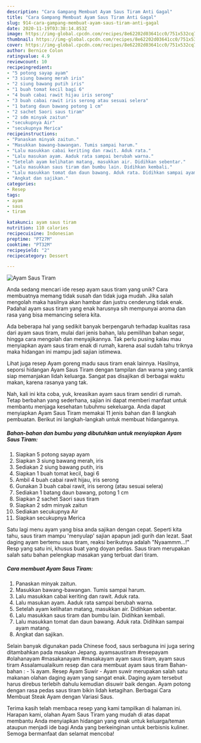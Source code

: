 ```yaml
---
description: "Cara Gampang Membuat Ayam Saus Tiram Anti Gagal"
title: "Cara Gampang Membuat Ayam Saus Tiram Anti Gagal"
slug: 914-cara-gampang-membuat-ayam-saus-tiram-anti-gagal
date: 2020-11-19T03:38:14.853Z
image: https://img-global.cpcdn.com/recipes/8e62202d03641cc0/751x532cq70/ayam-saus-tiram-foto-resep-utama.jpg
thumbnail: https://img-global.cpcdn.com/recipes/8e62202d03641cc0/751x532cq70/ayam-saus-tiram-foto-resep-utama.jpg
cover: https://img-global.cpcdn.com/recipes/8e62202d03641cc0/751x532cq70/ayam-saus-tiram-foto-resep-utama.jpg
author: Bernice Colon
ratingvalue: 4.9
reviewcount: 10
recipeingredient:
- "5 potong sayap ayam"
- "3 siung bawang merah iris"
- "2 siung bawang putih iris"
- "1 buah tomat kecil bagi 6"
- "4 buah cabai rawit hijau iris serong"
- "3 buah cabai rawit iris serong atau sesuai selera"
- "1 batang daun bawang potong 1 cm"
- "2 sachet Saori saus tiram"
- "2 sdm minyak zaitun"
- "secukupnya Air"
- "secukupnya Merica"
recipeinstructions:
- "Panaskan minyak zaitun."
- "Masukkan bawang-bawangan. Tumis sampai harum."
- "Lalu masukkan cabai keriting dan rawit. Aduk rata."
- "Lalu masukan ayam. Aaduk rata sampai berubah warna."
- "Setelah ayam kelihatan matang, masukkan air. Didihkan sebentar."
- "Lalu masukkan saus tiram dan bumbu lain. Didihkan kembali."
- "Lalu masukkan tomat dan daun bawang. Aduk rata. Didihkan sampai ayam matang."
- "Angkat dan sajikan."
categories:
- Resep
tags:
- ayam
- saus
- tiram

katakunci: ayam saus tiram 
nutrition: 110 calories
recipecuisine: Indonesian
preptime: "PT27M"
cooktime: "PT32M"
recipeyield: "2"
recipecategory: Dessert

---
```



![Ayam Saus Tiram](https://img-global.cpcdn.com/recipes/8e62202d03641cc0/751x532cq70/ayam-saus-tiram-foto-resep-utama.jpg)

Anda sedang mencari ide resep ayam saus tiram yang unik? Cara membuatnya memang tidak susah dan tidak juga mudah. Jika salah mengolah maka hasilnya akan hambar dan justru cenderung tidak enak. Padahal ayam saus tiram yang enak harusnya sih mempunyai aroma dan rasa yang bisa memancing selera kita.

Ada beberapa hal yang sedikit banyak berpengaruh terhadap kualitas rasa dari ayam saus tiram, mulai dari jenis bahan, lalu pemilihan bahan segar, hingga cara mengolah dan menyajikannya. Tak perlu pusing kalau mau menyiapkan ayam saus tiram enak di rumah, karena asal sudah tahu triknya maka hidangan ini mampu jadi sajian istimewa.

Lihat juga resep Ayam goreng madu saus tiram enak lainnya. Hasilnya, seporsi hidangan Ayam Saus Tiram dengan tampilan dan warna yang cantik siap memanjakan lidah keluarga. Sangat pas disajikan di berbagai waktu makan, karena rasanya yang tak.


Nah, kali ini kita coba, yuk, kreasikan ayam saus tiram sendiri di rumah. Tetap berbahan yang sederhana, sajian ini dapat memberi manfaat untuk membantu menjaga kesehatan tubuhmu sekeluarga. Anda dapat menyiapkan Ayam Saus Tiram memakai 11 jenis bahan dan 8 langkah pembuatan. Berikut ini langkah-langkah untuk membuat hidangannya.

<!--inarticleads1-->

##### Bahan-bahan dan bumbu yang dibutuhkan untuk menyiapkan Ayam Saus Tiram:

1. Siapkan 5 potong sayap ayam
1. Siapkan 3 siung bawang merah, iris
1. Sediakan 2 siung bawang putih, iris
1. Siapkan 1 buah tomat kecil, bagi 6
1. Ambil 4 buah cabai rawit hijau, iris serong
1. Gunakan 3 buah cabai rawit, iris serong (atau sesuai selera)
1. Sediakan 1 batang daun bawang, potong 1 cm
1. Siapkan 2 sachet Saori saus tiram
1. Siapkan 2 sdm minyak zaitun
1. Sediakan secukupnya Air
1. Siapkan secukupnya Merica


Satu lagi menu ayam yang bisa anda sajikan dengan cepat. Seperti kita tahu, saus tiram mampu &#39;menyulap&#39; sajian apapun jadi gurih dan lezat. Saat daging ayam bertemu saus tiram, reaksi berikutnya adalah &#34;Nyaammm…!&#34; Resp yang satu ini, khusus buat yang doyan pedas. Saus tiram merupakan salah satu bahan pelengkap masakan yang terbuat dari tiram. 

<!--inarticleads2-->

##### Cara membuat Ayam Saus Tiram:

1. Panaskan minyak zaitun.
1. Masukkan bawang-bawangan. Tumis sampai harum.
1. Lalu masukkan cabai keriting dan rawit. Aduk rata.
1. Lalu masukan ayam. Aaduk rata sampai berubah warna.
1. Setelah ayam kelihatan matang, masukkan air. Didihkan sebentar.
1. Lalu masukkan saus tiram dan bumbu lain. Didihkan kembali.
1. Lalu masukkan tomat dan daun bawang. Aduk rata. Didihkan sampai ayam matang.
1. Angkat dan sajikan.


Selain banyak digunakan pada Chinese food, saus serbaguna ini juga sering ditambahkan pada masakan Jepang. ayamsaustiram #resepayam #olahanayam #masakanayam #masakayam ayam saus tiram, ayam saus tiram Assalamualaikum resep dan cara membuat ayam saus tiram Bahan-bahan : - ¼ ayam. Resep Ayam Suwir - Ayam suwir merupakan salah satu makanan olahan daging ayam yang sangat enak. Daging ayam tersebut harus direbus terlebih dahulu kemudian disuwir baik dengan. Ayam potong dengan rasa pedas saus tiram bikin lidah ketagihan. Berbagai Cara Membuat Steak Ayam dengan Variasi Saus. 

Terima kasih telah membaca resep yang kami tampilkan di halaman ini. Harapan kami, olahan Ayam Saus Tiram yang mudah di atas dapat membantu Anda menyiapkan hidangan yang enak untuk keluarga/teman ataupun menjadi ide bagi Anda yang berkeinginan untuk berbisnis kuliner. Semoga bermanfaat dan selamat mencoba!
